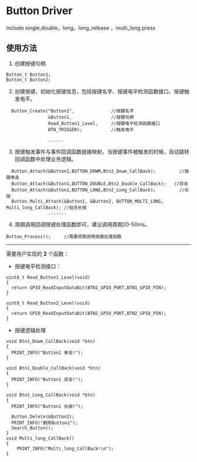 # Button Driver
include single,double，long，long_release ，multi_long press

## 使用方法
1. 创建按键句柄
```
Button_t Button1;
Button_t Button2; 
```
2. 创建按键，初始化按键信息，包括按键名字、按键电平检测函数接口、按键触发电平。
```
  Button_Create("Button1",				//按键名字
                &Button1, 				//按键句柄
                Read_Button1_Level, 	//按键电平检测函数接口
                BTN_TRIGGER);		   	//触发电平
                
                ......
```
3. 按键触发事件与事件回调函数链接映射，当按键事件被触发的时候，自动跳转回调函数中处理业务逻辑。
```
  Button_Attach(&Button1,BUTTON_DOWM,Btn2_Dowm_CallBack);		  //按键单击
  Button_Attach(&Button1,BUTTON_DOUBLE,Btn2_Double_CallBack);	//双击
  Button_Attach(&Button1,BUTTON_LONG,Btn2_Long_CallBack);		  //长按
  Button_Multi_Attach(&Button1, &Button2, BUTTON_MULTI_LONG, Multi_long_CallBack); //组合长按			
				.......
```
4. 周期调用回调按键处理函数即可，建议调用周期20-50ms。
```
Button_Process();     //需要周期调用按键处理函数
```

---
需要用户实现的 **2** 个函数：

- 按键电平检测接口：
```
uint8_t Read_Button1_Level(void)
{
  return GPIO_ReadInputDataBit(BTN1_GPIO_PORT,BTN1_GPIO_PIN);
}

uint8_t Read_Button2_Level(void)
{
  return GPIO_ReadInputDataBit(BTN2_GPIO_PORT,BTN2_GPIO_PIN);
}

```

- 按键逻辑处理
```
void Btn1_Dowm_CallBack(void *btn)
{
  PRINT_INFO("Button1 单击!");
}

void Btn1_Double_CallBack(void *btn)
{
  PRINT_INFO("Button1 双击!");
}

void Btn1_Long_CallBack(void *btn)
{
  PRINT_INFO("Button1 长按!");
  
  Button_Delete(&Button2);
  PRINT_INFO("删除Button1");
  Search_Button();
}
void Multi_long_CallBack()
{
    PRINT_INFO("Multi_long_CallBack!\n");
}
```

